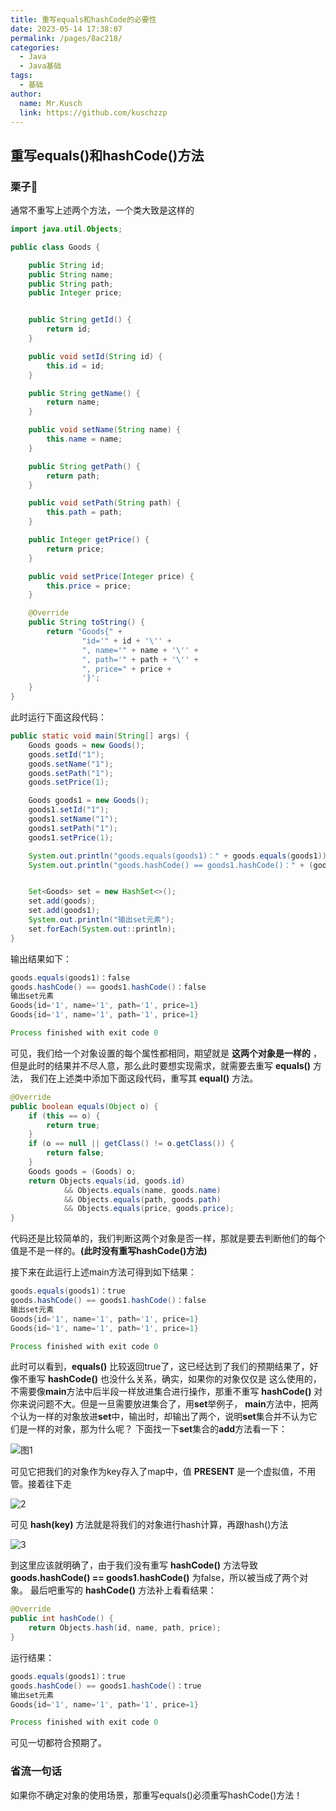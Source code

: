 ```yaml
---
title: 重写equals和hashCode的必要性
date: 2023-05-14 17:38:07
permalink: /pages/8ac218/
categories:
  - Java
  - Java基础
tags:
  - 基础
author: 
  name: Mr.Kusch
  link: https://github.com/kuschzzp
---
```

## 重写equals()和hashCode()方法

### 栗子🌰

通常不重写上述两个方法，一个类大致是这样的

```java
import java.util.Objects;

public class Goods {

    public String id;
    public String name;
    public String path;
    public Integer price;


    public String getId() {
        return id;
    }

    public void setId(String id) {
        this.id = id;
    }

    public String getName() {
        return name;
    }

    public void setName(String name) {
        this.name = name;
    }

    public String getPath() {
        return path;
    }

    public void setPath(String path) {
        this.path = path;
    }

    public Integer getPrice() {
        return price;
    }

    public void setPrice(Integer price) {
        this.price = price;
    }

    @Override
    public String toString() {
        return "Goods{" +
                "id='" + id + '\'' +
                ", name='" + name + '\'' +
                ", path='" + path + '\'' +
                ", price=" + price +
                '}';
    }
}

```

此时运行下面这段代码：

```java
public static void main(String[] args) {
    Goods goods = new Goods();
    goods.setId("1");
    goods.setName("1");
    goods.setPath("1");
    goods.setPrice(1);

    Goods goods1 = new Goods();
    goods1.setId("1");
    goods1.setName("1");
    goods1.setPath("1");
    goods1.setPrice(1);

    System.out.println("goods.equals(goods1)：" + goods.equals(goods1));
    System.out.println("goods.hashCode() == goods1.hashCode()：" + (goods.hashCode() == goods1.hashCode()));


    Set<Goods> set = new HashSet<>();
    set.add(goods);
    set.add(goods1);
    System.out.println("输出set元素");
    set.forEach(System.out::println);
}
```

输出结果如下：

```java
goods.equals(goods1)：false
goods.hashCode() == goods1.hashCode()：false
输出set元素
Goods{id='1', name='1', path='1', price=1}
Goods{id='1', name='1', path='1', price=1}

Process finished with exit code 0
```

可见，我们给一个对象设置的每个属性都相同，期望就是 **这两个对象是一样的** ，
但是此时的结果并不尽人意，那么此时要想实现需求，就需要去重写 **equals()** 方法，
我们在上述类中添加下面这段代码，重写其 **equal()** 方法。

```java
@Override
public boolean equals(Object o) {
    if (this == o) {
        return true;
    }
    if (o == null || getClass() != o.getClass()) {
        return false;
    }
    Goods goods = (Goods) o;
    return Objects.equals(id, goods.id)
            && Objects.equals(name, goods.name)
            && Objects.equals(path, goods.path)
            && Objects.equals(price, goods.price);
}
```

代码还是比较简单的，我们判断这两个对象是否一样，那就是要去判断他们的每个值是不是一样的。**(此时没有重写hashCode()方法)**

接下来在此运行上述main方法可得到如下结果：

```java
goods.equals(goods1)：true
goods.hashCode() == goods1.hashCode()：false
输出set元素
Goods{id='1', name='1', path='1', price=1}
Goods{id='1', name='1', path='1', price=1}

Process finished with exit code 0
```

此时可以看到，**equals()** 比较返回true了，这已经达到了我们的预期结果了，好像不重写 **hashCode()** 也没什么关系，确实，如果你的对象仅仅是
这么使用的，不需要像**main**方法中后半段一样放进集合进行操作，那重不重写 **hashCode()** 对你来说问题不大。但是一旦需要放进集合了，用**set**举例子，
**main**方法中，把两个认为一样的对象放进**set**中，输出时，却输出了两个，说明**set**集合并不认为它们是一样的对象，那为什么呢？
下面找一下**set**集合的**add**方法看一下：

![图1](https://img.superkusch.fun/docs/WeChatb5053bd79f6391bd75651cfbe84c2726.png)

可见它把我们的对象作为key存入了map中，值 **PRESENT** 是一个虚拟值，不用管。接着往下走

![2](https://img.superkusch.fun/docs/WeChat4fd21a5b8cc44f17cf3cc363913c5629.png)

可见 **hash(key)** 方法就是将我们的对象进行hash计算，再跟hash()方法

![3](https://img.superkusch.fun/docs/WeChate59c29d1cf96abf920724507cf1d5248.png)

到这里应该就明确了，由于我们没有重写 **hashCode()** 方法导致 **goods.hashCode() == goods1.hashCode()** 为false，所以被当成了两个对象。
最后吧重写的 **hashCode()** 方法补上看看结果：

```java
@Override
public int hashCode() {
    return Objects.hash(id, name, path, price);
}
```

运行结果：

```java
goods.equals(goods1)：true
goods.hashCode() == goods1.hashCode()：true
输出set元素
Goods{id='1', name='1', path='1', price=1}

Process finished with exit code 0
```

可见一切都符合预期了。

### 省流一句话

如果你不确定对象的使用场景，那重写equals()必须重写hashCode()方法！
